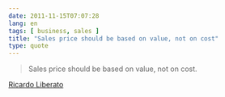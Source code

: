 ```yaml
---
date: 2011-11-15T07:07:28
lang: en
tags: [ business, sales ]
title: "Sales price should be based on value, not on cost"
type: quote
---
```


> Sales price should be based on value, not on cost.

[Ricardo Liberato](http://liberato.org/)

